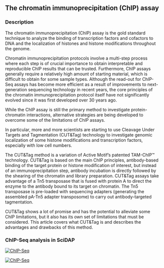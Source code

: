## The chromatin immunoprecipitation (ChIP) assay

### Description

The chromatin immunoprecipitation (ChIP) assay is the gold standard technique to analyze the binding of transcription factors and cofactors to DNA and the localization of histones and histone modifications throughout the genome.

Chromatin immunoprecipitation protocols involve a multi-step process where each step is of crucial importance to obtain interpretable and reproducible ChIP results that can be trusted. Furthermore, ChIP assays generally require a relatively high amount of starting material, which is difficult to obtain for some sample types. Although the read-out for ChIP-Seq assays has become more efficient as a result of improvements to next-generation sequencing technology in recent years, the core principles of the chromatin immunoprecipitation protocol itself have not significantly evolved since it was first developed over 30 years ago.

While the ChIP assay is still the primary method to investigate protein-chromatin interactions, alternative strategies are being developed to overcome some of the limitations of ChIP assays.

In particular, more and more scientists are starting to use Cleavage Under Targets and Tagmentation (CUT&Tag) technology to investigate genomic localization of some histone modifications and transcription factors, especially with low cell numbers.

The CUT&Tag method is a variation of Active Motif’s patented TAM-ChIP™ technology. CUT&Tag is based on the main ChIP principles, antibody-based binding of the target protein or histone modification of interest, but instead of an immunoprecipitation step, antibody incubation is directly followed by the shearing of the chromatin and library preparation. CUT&Tag assays take advantage of a Tn5 transposase that is fused with protein A to direct the enzyme to the antibody bound to its target on chromatin. The Tn5 transposase is pre-loaded with sequencing adapters (generating the assembled pA-Tn5 adapter transposome) to carry out antibody-targeted tagmentation.

CUT&Tag shows a lot of promise and has the potential to alleviate some ChIP limitations, but it also has its own set of limitations that must be considered. This article covers what CUT&Tag is and describes the advantages and drawbacks of this method.

### ChIP-Seq analysis in SciDAP

[![ChIP-Seq](http://img.youtube.com/vi/6Fs3xb9fXII/0.jpg)](http://www.youtube.com/watch?v=6Fs3xb9fXII "ChIP-Seq analysis in SciDAP")


[![ChIP-Seq](http://img.youtube.com/vi/K7b7ieJlol4/0.jpg)](http://www.youtube.com/watch?v=K7b7ieJlol4 "View ChIP-Seq results in SciDAP")
